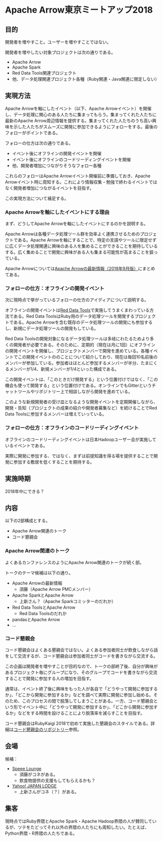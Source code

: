 # Apache Arrow東京ミートアップ2018

## 目的

開発者を増やすこと。ユーザーを増やすことではない。

開発者を増やしたい対象プロジェクトは次の通りである。

  * Apache Arrow
  * Apache Spark
  * Red Data Tools関連プロジェクト
  * 他、データ処理関連プロジェクト各種（Ruby関連・Java関連に限定しない）

## 実現方法

Apache Arrowを軸にしたイベント（以下、Apache Arrowイベント）を開催し、データ処理に関心のある人たちに集まってもらう。集まってくれた人たちに最新のApache Arrow周辺情報を提供する。集まってくれた人たちのうち高い興味を示した人たちがスムーズに開発に参加できるようにフォローをする。最後のフォローがポイントである。

フォローの仕方は次の通りである。

  * イベント後にオフラインの開発イベントを開催
  * イベント後にオフラインのコードリーディングイベントを開催
  * 他、開発者増加につながりそうなフォロー各種

これらのフォローはApache Arrowイベント開催前に準備しておき、Apache Arrowイベント時に周知する。これにより情報収集・勉強で終わるイベントではなく開発者増加につながるイベントを目指す。

この実現方法について補足する。

### Apache Arrowを軸にしたイベントにする理由

まず、どうしてApache Arrowを軸にしたイベントにするのかを説明する。

Apache Arrowは各種データ処理ツール群を効率よく連携させるためのプロジェクトである。Apache Arrowを軸にすることで、特定の言語やツールに限定せずに広くデータ処理関連に興味のある人を集めることができることを期待しているする。広く集めることで開発に興味がある人も集まる可能性が高まることを狙っている。

Apache Arrowについては[Apache Arrowの最新情報（2018年9月版）](https://www.clear-code.com/blog/2018/9/5.html)にまとめてある。

### フォローの仕方：オフラインの開発イベント

次に現時点で挙がっているフォローの仕方のアイディアについて説明する。

オフラインの開発イベントは[Red Data Tools](https://red-data-tools.github.io/ja/)で実施してうまくまわっている方法である。Red Data ToolsはRuby用のデータ処理ツールを開発するプロジェクトである。Apache Arrowを含む既存のデータ処理ツールの開発にも参加するし、新規にデータ処理ツールの開発もしている。

Red Data Toolsの開発対象になるデータ処理ツールは多岐にわたるためより多くの開発者が必要である。そのために、定期的（現在は月に1回）にオフラインの開発イベントを開催し、プロジェクトメンバーで開発を進めている。各種イベントでこの開発イベントののことについて紹介しており、現在は毎回10名前後のメンバーが参加している。参加者はほとんど参加するメンバーが半分、たまにくるメンバーが1/4、新規メンバーが1/4といった構成である。

この開発イベントは、「このときだけ開発する」という位置付けではなく、「この機会も使って開発する」という位置付けである。オンラインでもGitterというチャットツールやリポジトリー上で相談しながら開発を進めている。

このような新規開発者の受け皿となるような開発イベントを定期開催しながら、開発・告知（プロジェクトの成果の紹介や開発者募集など）を続けることでRed Data Toolsに参加するメンバーは増えていっている。

### フォローの仕方：オフラインのコードリーディングイベント

オフラインのコードリーディングイベントは日本Hadoopユーザー会が実施しているイベントである。

実際に開発に参加する、ではなく、まずは前提知識を得る場を提供することで開発に参加する敷居を低くすることを期待する。

## 実施時期

2018年中にできる？

## 内容

以下の2部構成とする。

  * Apache Arrow関連のトーク
  * コード懇親会

### Apache Arrow関連のトーク

よくあるカンファレンスのようにApache Arrow関連のトークが続く部。

トークのテーマ候補は以下の通り。

  * Apache Arrowの最新情報
    * 須藤（Apache Arrow PMCメンバー）
  * Apache SparkとApache Arrow
    * 上新さん？（Apache Sparkコミッターのだれか）
  * Red Data ToolsとApache Arrow
    * Red Data Toolsのだれか
  * pandasとApache Arrow
  * ...

### コード懇親会

コード懇親会はよくある懇親会ではない。よくある参加者同士が飲食しながら話をして交流するが、コード懇親会は参加者同士がコードを書きながら交流する。

この企画は開発者を増やすことが目的なので、トークの部終了後、自分が興味があるプロジェクト毎にグループになり、そのグループでコードを書きながら交流することで開発に参加する人の増加を目指す。

通常は、イベント終了後に興味をもった人が各自で「どうやって開発に参加するか」、「どこから開発に参加するか」などを調べて実際に開発に参加し始める。そのため、このプロセスの間で脱落してしまうことがある。一方、コード懇親会という形でイベント中に「どうやって開発に参加するか」、「どこから開発に参加するか」などをする時間を設けることにより脱落率を減らすことを目指す。

コード懇親会はRubyKaigi 2018で初めて実施した懇親会のスタイルである。詳細は[コード懇親会のリポジトリー](https://github.com/speee/code-party)参照。

## 会場

候補：

  * [Speee Lounge](https://tech.speee.jp/entry/2017/05/26/101342)
    * 須藤がコネがある。
    * 飲食物提供の支援もしてもらえるかも？
  * [Yahoo! JAPAN LODGE](https://lodge.yahoo.co.jp/)
    * 上新さんがコネ（？）がある。

## 集客

現時点ではRuby界隈とApache Spark・Apache Hadoop界隈の人が賛同しているが、ツテをたどってそれ以外の界隈の人たちにも周知したい。たとえば、Python界隈・R界隈の人たちである。
